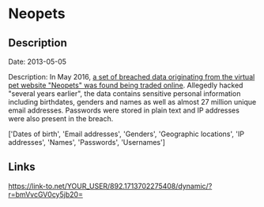 # Neopets

## Description

Date: 2013-05-05

Description:
In May 2016, <a href="http://motherboard.vice.com/read/neopets-hack-another-day-another-hack-tens-of-millions-of-neopets-accounts" target="_blank" rel="noopener">a set of breached data originating from the virtual pet website &quot;Neopets&quot; was found being traded online</a>. Allegedly hacked &quot;several years earlier&quot;, the data contains sensitive personal information including birthdates, genders and names as well as almost 27 million unique email addresses. Passwords were stored in plain text and IP addresses were also present in the breach.


['Dates of birth', 'Email addresses', 'Genders', 'Geographic locations', 'IP addresses', 'Names', 'Passwords', 'Usernames']

## Links

https://link-to.net/YOUR_USER/892.1713702275408/dynamic/?r=bmVvcGV0cy5jb20=